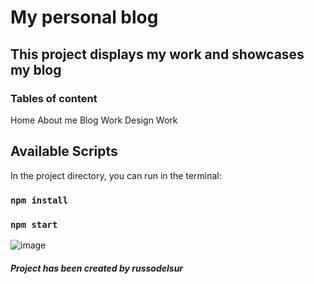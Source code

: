 # My personal blog

## This project displays my work and showcases my blog

### Tables of content
Home
About me
Blog
Work
Design Work

## Available Scripts

In the project directory, you can run in the terminal:
### `npm install`
### `npm start`

![image](https://user-images.githubusercontent.com/109533727/218285407-92593aa0-9445-4993-bdfc-b02ececa5064.png)

##### Project has been created by russodelsur